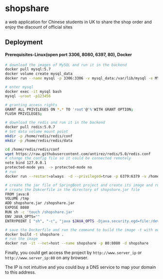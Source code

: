 # shopshare
a web application for Chinese students in UK to share the shop order and enjoy the discount of official sites

## Deployment
#### Prerequisites-Linux(open port 3306, 8080, 6397, 80), Docker
```Bash
# download the images of MySQL and run it in the backend
docker pull mysql:5.7
docker volume create mysql_data 
docker run --name mysql -p 3306:3306 -v mysql_data:/var/lib/mysql -e MYSQL_ROOT_PASSWORD=123456 -d mysql:5.7

# enter mysql
docker exec -it mysql bash
mysql -uroot -p123456 

# granting access rights
GRANT ALL PRIVILEGES ON *.* TO 'root'@'%'WITH GRANT OPTION;
FLUSH PRIVILEGES;
```

```Bash
# download the redis and run it in the backend
docker pull redis:5.0.7
# Set data volume mount point
mkdir -p /home/redis/redis/conf
mkdir -p /home/redis/redis/data

cd /home/redis/redis/conf
wget https://raw.githubusercontent.com/antirez/redis/5.0/redis.conf
# change the config file so it could be connected remotely
note bind 127.0.0.1
protected-mode yes  -> protected-mode no
# run
docker run --restart=always  -d --privileged=true -p 6379:6379 -v /home/redis/conf/redis.conf:/etc/redis/redis.conf -v /home/redis/data:/data --name redis redis:5.0.7 redis-server /etc/redis/redis.conf --appendonly yes
```

```bash
# create the jar file of SpringBoot project and create its image and run
# create the Dokcerfile in the directory of shopshare.jar file
FROM java:8
VOLUME /tmp
ADD shopshare.jar /shopshare.jar
EXPOSE 8080
RUN sh -c 'touch /shopshare.jar'
ENV JAVA_OPTS=""
ENTRYPOINT [ "sh", "-c", "java $JAVA_OPTS -Djava.security.egd=file:/dev/./urandom -jar /shopshare.jar" ]

# save the Dockerfile and run the command to build the image -t with own favorable name
docker build -t shopshare .
# run the image
docker run -it --net=host --name shopshare -p 80:8080 -d shopshare
```

Finally, you could get access the project by `http://www.server_ip` or `http://www.server_ip:80` on any browser.

The IP is not intuitive and you could buy a DNS service to map your domain to this address.

